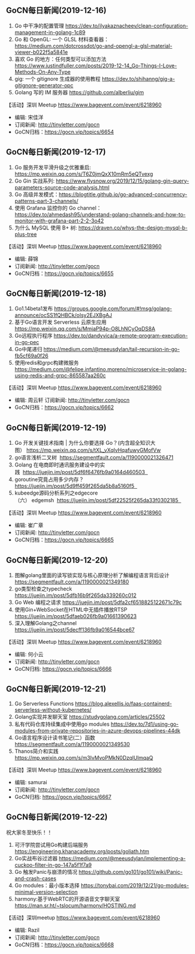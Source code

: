 ## GoCN每日新闻(2019-12-16)

1. Go 中干净的配置管理 https://dev.to/ilyakaznacheev/clean-configuration-management-in-golang-1c89
2. Go 和 OpenGL: 一个 GLSL 材料查看器： https://medium.com/dotcrossdot/go-and-opengl-a-glsl-material-viewer-b022f5a5841e 
3. 喜欢 Go 的地方：任何类型可以添加方法 https://www.justindfuller.com/posts/2019-12-14_Go-Things-I-Love-Methods-On-Any-Type
4. gig: 一个 gitignore 生成器的使用教程 https://dev.to/shihanng/gig-a-gitignore-generator-opc
5. Golang 写的 IM 服务器 https://github.com/alberliu/gim

【活动】深圳 Meetup https://www.bagevent.com/event/6218960

- 编辑: 宋佳洋
- 订阅新闻: http://tinyletter.com/gocn
- GoCN归档：https://gocn.vip/topics/6654

## GoCN每日新闻(2019-12-17)

1. Go 服务开发平滑升级之优雅重启: https://mp.weixin.qq.com/s/T6Z0jmQxX10mRm5eQTvexg
2. Go Gin 实战系列: https://www.flysnow.org/2019/12/15/golang-gin-query-parameters-source-code-analysis.html
3. Go 高级并发模式：https://blogtitle.github.io/go-advanced-concurrency-patterns-part-3-channels/ 
4. 使用 Grafana 监控你的 Go channel： https://dev.to/ahmedash95/understand-golang-channels-and-how-to-monitor-with-grafana-part-2-2-3o42
5. 为什么 MySQL 使用 B+ 树: https://draven.co/whys-the-design-mysql-b-plus-tree 

【活动】深圳 Meetup https://www.bagevent.com/event/6218960

- 编辑: 薛锦
- 订阅新闻: http://tinyletter.com/gocn
- GoCN归档：https://gocn.vip/topics/6655

## GoCN每日新闻(2019-12-18)

1. Go1.14beta1发布 https://groups.google.com/forum/#!msg/golang-announce/ocSS1fQHBCk/oIsy2EJXBgAJ
2. 基于Go语言开发 Serverless 云原生应用 https://mp.weixin.qq.com/s/MmjaP94p-O8LhNCyOqDS8A
3. Go远程执行程序 https://dev.to/dandyvica/a-remote-program-execution-in-go-pec
4. Go中尾递归 https://medium.com/@meeusdylan/tail-recursion-in-go-fb5cf69a0f26
5. 使用redis和grpc构建微服务 https://medium.com/@felipe.infantino.moreno/microservice-in-golang-using-redis-and-grpc-865587aa260c

【活动】深圳 Meetup https://www.bagevent.com/event/6218960

- 编辑: 周云轩
 订阅新闻: http://tinyletter.com/gocn
- GoCN归档：https://gocn.vip/topics/6662

## GoCN每日新闻(2019-12-19)

1. Go 开发关键技术指南 | 为什么你要选择 Go？(内含超全知识大图） https://mp.weixin.qq.com/s/tXL_vXqIvHqafuwyGMofVw
2. go语言浅析二叉树  https://segmentfault.com/a/1190000021326471
3. Golang 在电商即时通讯服务建设中的实践  https://juejin.im/post/5df6f6476fb9a0164d460503  
4. goroutine究竟占用多少内存？https://juejin.im/post/5d9ff459f265da5b8a5160f5  
5. kubeedge源码分析系列之edgecore（六） edgemsh  https://juejin.im/post/5df22525f265da33f0302185  

【活动】深圳 Meetup https://www.bagevent.com/event/6218960

- 编辑: 崔广章
- 订阅新闻: http://tinyletter.com/gocn
- GoCN归档：https://gocn.vip/topics/6665

## GoCN每日新闻(2019-12-20)

1. 图解golang里面的读写锁实现与核心原理分析了解编程语言背后设计 https://segmentfault.com/a/1190000021349180
2. go类型检查之typecheck https://juejin.im/post/5dfb16b9f265da339260c012
3. Go Web 编程之请求 https://juejin.im/post/5dfa2cf6518825122671c79c
4. 使用Gin+WebSocket在HTML中无插件播放RTSP https://juejin.im/post/5dfaeb026fb9a01661390623
5. 深入理解Golang之channel https://juejin.im/post/5decff136fb9a016544bce67
  
【活动】深圳 Meetup https://www.bagevent.com/event/6218960

- 编辑: 何小云
- 订阅新闻: http://tinyletter.com/gocn
- GoCN归档: https://gocn.vip/topics/6666

## GoCN每日新闻(2019-12-21)

1. Go Serverless Functions https://blog.alexellis.io/faas-containerd-serverless-without-kubernetes/
2. Golang实现并发聊天室 https://studygolang.com/articles/25502
3. 私有代码仓库持续集成中使用go modules https://dev.to/7d1/using-go-modules-from-private-repositories-in-azure-devops-pipelines-44dk
4. Go语言程序设计读书笔记(二）函数 https://segmentfault.com/a/1190000021349530
5. Thanos简介和实践 https://mp.weixin.qq.com/s/m3IvMvoPMkN0DzqlUlmqaQ

【活动】深圳 Meetup https://www.bagevent.com/event/6218960

- 编辑: samurai
- 订阅新闻: http://tinyletter.com/gocn 
- GoCN归档: https://gocn.vip/topics/6667

## GoCN每日新闻(2019-12-22)
祝大家冬至快乐！！

1. 可汗学院尝试用Go构建后端服务 https://engineering.khanacademy.org/posts/goliath.htm 
2. Go实战布谷过滤器 https://medium.com/@meeusdylan/implementing-a-cuckoo-filter-in-go-147a5f1f7a9  
3. Go 触发Panic与崩溃的情况 https://github.com/go101/go101/wiki/Panic-and-crash-cases    
4. Go modules：最小版本选择  https://tonybai.com/2019/12/21/go-modules-minimal-version-selection
5. harmony:基于WebRTC的开源语音文字聊天室 https://man.sr.ht/~tslocum/harmony/HOSTING.md    

【活动】深圳meetup https://www.bagevent.com/event/6218960

- 编辑: Razil  
- 订阅新闻: http://tinyletter.com/gocn  
- GoCN归档：https://gocn.vip/topics/6668      
